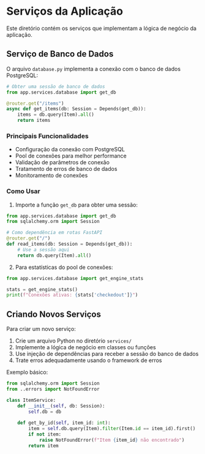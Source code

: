 # Serviços da Aplicação

Este diretório contém os serviços que implementam a lógica de negócio da aplicação.

## Serviço de Banco de Dados

O arquivo `database.py` implementa a conexão com o banco de dados PostgreSQL:

```python
# Obter uma sessão de banco de dados
from app.services.database import get_db

@router.get("/items")
async def get_items(db: Session = Depends(get_db)):
    items = db.query(Item).all()
    return items
```

### Principais Funcionalidades

- Configuração da conexão com PostgreSQL
- Pool de conexões para melhor performance
- Validação de parâmetros de conexão
- Tratamento de erros de banco de dados
- Monitoramento de conexões

### Como Usar

1. Importe a função `get_db` para obter uma sessão:

```python
from app.services.database import get_db
from sqlalchemy.orm import Session

# Como dependência em rotas FastAPI
@router.get("/")
def read_items(db: Session = Depends(get_db)):
    # Use a sessão aqui
    return db.query(Item).all()
```

2. Para estatísticas do pool de conexões:

```python
from app.services.database import get_engine_stats

stats = get_engine_stats()
print(f"Conexões ativas: {stats['checkedout']}")
```

## Criando Novos Serviços

Para criar um novo serviço:

1. Crie um arquivo Python no diretório `services/`
2. Implemente a lógica de negócio em classes ou funções
3. Use injeção de dependências para receber a sessão do banco de dados
4. Trate erros adequadamente usando o framework de erros

Exemplo básico:

```python
from sqlalchemy.orm import Session
from ..errors import NotFoundError

class ItemService:
    def __init__(self, db: Session):
        self.db = db
        
    def get_by_id(self, item_id: int):
        item = self.db.query(Item).filter(Item.id == item_id).first()
        if not item:
            raise NotFoundError(f"Item {item_id} não encontrado")
        return item
